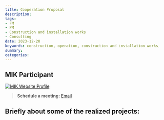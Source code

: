 ```yaml
---
title: Cooperation Proposal
description:
tags:
- FM
- PM
- Construction and installation works
- Consulting
date: 2023-12-20
keywords: construction, operation, construction and installation works, maintenance, organization infrastructure management, technical specification, healthcare, construction, operation, construction and installation works, maintenance, organization infrastructure management
summary:
categories:
---
```


## MIK Participant

[![MIK Website Profile](/logo-mik-2-1.png)](https://i.moscow/company/51315018/services)

>**Schedule a meeting:**
>[Email](mailto:site@dedov.ws)

## Briefly about some of the realized projects: